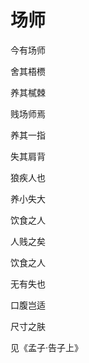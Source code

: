    

# 场师

今有场师

舍其梧槚

养其樲棘

贱场师焉

养其一指

失其肩背

狼疾人也

养小失大

饮食之人

人贱之矣

饮食之人

无有失也

口腹岂适

尺寸之肤

见《孟子·告子上》